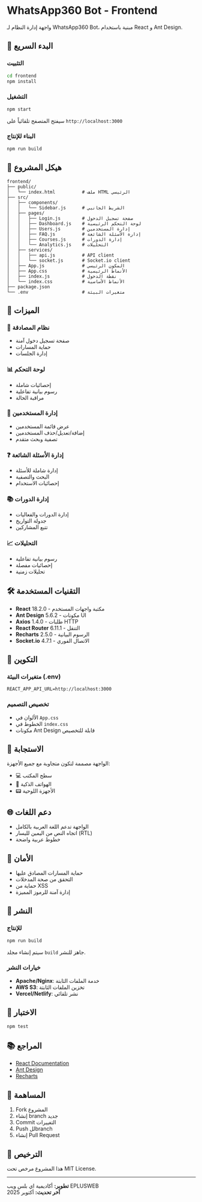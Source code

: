 # WhatsApp360 Bot - Frontend

واجهة إدارة النظام لـ WhatsApp360 Bot، مبنية باستخدام React و Ant Design.

## 🚀 البدء السريع

### التثبيت
```bash
cd frontend
npm install
```

### التشغيل
```bash
npm start
```

سيفتح المتصفح تلقائياً على `http://localhost:3000`

### البناء للإنتاج
```bash
npm run build
```

## 📁 هيكل المشروع

```
frontend/
├── public/
│   └── index.html          # ملف HTML الرئيسي
├── src/
│   ├── components/
│   │   └── Sidebar.js      # الشريط الجانبي
│   ├── pages/
│   │   ├── Login.js        # صفحة تسجيل الدخول
│   │   ├── Dashboard.js    # لوحة التحكم الرئيسية
│   │   ├── Users.js        # إدارة المستخدمين
│   │   ├── FAQ.js          # إدارة الأسئلة الشائعة
│   │   ├── Courses.js      # إدارة الدورات
│   │   └── Analytics.js    # التحليلات
│   ├── services/
│   │   ├── api.js          # API client
│   │   └── socket.js       # Socket.io client
│   ├── App.js              # المكون الرئيسي
│   ├── App.css             # الأنماط الرئيسية
│   ├── index.js            # نقطة الدخول
│   └── index.css           # الأنماط الأساسية
├── package.json
└── .env                    # متغيرات البيئة
```

## 🔧 الميزات

### 🔐 نظام المصادقة
- صفحة تسجيل دخول آمنة
- حماية المسارات
- إدارة الجلسات

### 📊 لوحة التحكم
- إحصائيات شاملة
- رسوم بيانية تفاعلية
- مراقبة الحالة

### 👥 إدارة المستخدمين
- عرض قائمة المستخدمين
- إضافة/تعديل/حذف المستخدمين
- تصفية وبحث متقدم

### ❓ إدارة الأسئلة الشائعة
- إدارة شاملة للأسئلة
- البحث والتصفية
- إحصائيات الاستخدام

### 📚 إدارة الدورات
- إدارة الدورات والفعاليات
- جدولة التواريخ
- تتبع المشاركين

### 📈 التحليلات
- رسوم بيانية تفاعلية
- إحصائيات مفصلة
- تحليلات زمنية

## 🛠️ التقنيات المستخدمة

- **React** 18.2.0 - مكتبة واجهات المستخدم
- **Ant Design** 5.6.2 - مكونات UI
- **Axios** 1.4.0 - طلبات HTTP
- **React Router** 6.11.1 - التنقل
- **Recharts** 2.5.0 - الرسوم البيانية
- **Socket.io** 4.7.1 - الاتصال الفوري

## 🔧 التكوين

### متغيرات البيئة (.env)

```env
REACT_APP_API_URL=http://localhost:3000
```

### تخصيص التصميم

- الألوان في `App.css`
- الخطوط في `index.css`
- مكونات Ant Design قابلة للتخصيص

## 📱 الاستجابة

الواجهة مصممة لتكون متجاوبة مع جميع الأجهزة:
- 💻 سطح المكتب
- 📱 الهواتف الذكية
- 📟 الأجهزة اللوحية

## 🌐 دعم اللغات

- الواجهة تدعم اللغة العربية بالكامل
- اتجاه النص من اليمين لليسار (RTL)
- خطوط عربية واضحة

## 🔐 الأمان

- حماية المسارات المصادق عليها
- التحقق من صحة المدخلات
- حماية من XSS
- إدارة آمنة للرموز المميزة

## 🚀 النشر

### للإنتاج
```bash
npm run build
```

سيتم إنشاء مجلد `build` جاهز للنشر.

### خيارات النشر
- **Apache/Nginx**: خدمة الملفات الثابتة
- **AWS S3**: تخزين الملفات الثابتة
- **Vercel/Netlify**: نشر تلقائي

## 🧪 الاختبار

```bash
npm test
```

## 📚 المراجع

- [React Documentation](https://react.dev/)
- [Ant Design](https://ant.design/)
- [Recharts](https://recharts.org/)

## 🤝 المساهمة

1. Fork المشروع
2. إنشاء branch جديد
3. Commit التغييرات
4. Push للbranch
5. إنشاء Pull Request

## 📄 الترخيص

هذا المشروع مرخص تحت MIT License.

---

**تطوير:** أكاديمية اي بلس ويب EPLUSWEB  
**آخر تحديث:** أكتوبر 2025
